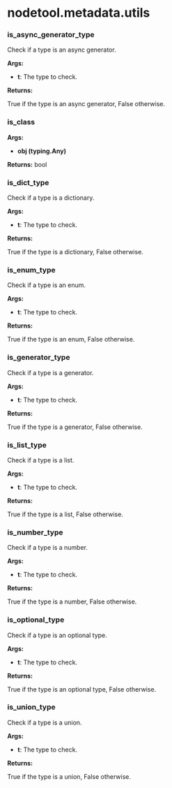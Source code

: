 # nodetool.metadata.utils

### is_async_generator_type

Check if a type is an async generator.


**Args:**

- **t**: The type to check.


**Returns:**

True if the type is an async generator, False otherwise.
### is_class

**Args:**
- **obj (typing.Any)**

**Returns:** bool

### is_dict_type

Check if a type is a dictionary.


**Args:**

- **t**: The type to check.


**Returns:**

True if the type is a dictionary, False otherwise.
### is_enum_type

Check if a type is an enum.


**Args:**

- **t**: The type to check.


**Returns:**

True if the type is an enum, False otherwise.
### is_generator_type

Check if a type is a generator.


**Args:**

- **t**: The type to check.


**Returns:**

True if the type is a generator, False otherwise.
### is_list_type

Check if a type is a list.


**Args:**

- **t**: The type to check.


**Returns:**

True if the type is a list, False otherwise.
### is_number_type

Check if a type is a number.


**Args:**

- **t**: The type to check.


**Returns:**

True if the type is a number, False otherwise.
### is_optional_type

Check if a type is an optional type.


**Args:**

- **t**: The type to check.


**Returns:**

True if the type is an optional type, False otherwise.
### is_union_type

Check if a type is a union.


**Args:**

- **t**: The type to check.


**Returns:**

True if the type is a union, False otherwise.
